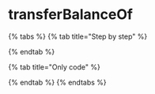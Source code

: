 # transferBalanceOf

{% tabs %}
{% tab title="Step by step" %}

{% endtab %}

{% tab title="Only code" %}

{% endtab %}
{% endtabs %}

